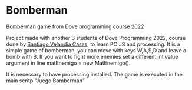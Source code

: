 # Bomberman
Bomberman game from Dove programming course 2022
<p>
Project made with another 3 students of Dove Programming 2022, course done by <a href='https://www.linkedin.com/in/svelandiacasas/'>Santiago Velandia Casas</a>, to learn PO JS
and processing. It is a simple game of bomberman, you can move with keys W,A,S,D and leave a bomb with B. If you want to fight more enemies set a different int value argument in
line matEnemigo = new MatEnemigo(<number of enemies>).

It is necessary to have processing installed. The game is executed in the main scritp "Juego Bomberman" 
</p>
